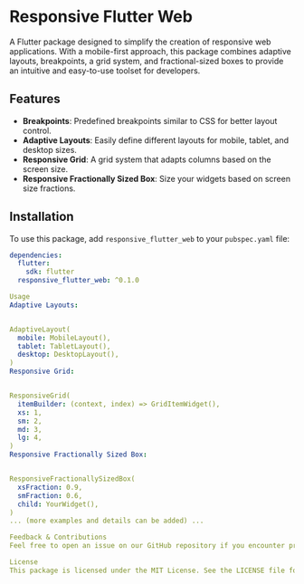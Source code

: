 # Responsive Flutter Web

A Flutter package designed to simplify the creation of responsive web applications. With a mobile-first approach, this package combines adaptive layouts, breakpoints, a grid system, and fractional-sized boxes to provide an intuitive and easy-to-use toolset for developers.

## Features

- **Breakpoints**: Predefined breakpoints similar to CSS for better layout control.
- **Adaptive Layouts**: Easily define different layouts for mobile, tablet, and desktop sizes.
- **Responsive Grid**: A grid system that adapts columns based on the screen size.
- **Responsive Fractionally Sized Box**: Size your widgets based on screen size fractions.

## Installation

To use this package, add `responsive_flutter_web` to your `pubspec.yaml` file:

```yaml
dependencies:
  flutter:
    sdk: flutter
  responsive_flutter_web: ^0.1.0

Usage
Adaptive Layouts:


AdaptiveLayout(
  mobile: MobileLayout(),
  tablet: TabletLayout(),
  desktop: DesktopLayout(),
)
Responsive Grid:


ResponsiveGrid(
  itemBuilder: (context, index) => GridItemWidget(),
  xs: 1,
  sm: 2,
  md: 3,
  lg: 4,
)
Responsive Fractionally Sized Box:


ResponsiveFractionallySizedBox(
  xsFraction: 0.9,
  smFraction: 0.6,
  child: YourWidget(),
)
... (more examples and details can be added) ...

Feedback & Contributions
Feel free to open an issue on our GitHub repository if you encounter problems or have suggestions for future versions. Contributions are also welcomed via pull requests.

License
This package is licensed under the MIT License. See the LICENSE file for more information.´´´

